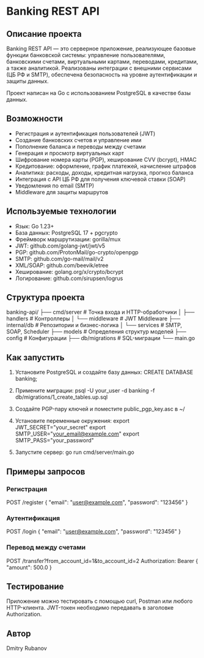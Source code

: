 # Banking REST API

## Описание проекта

Banking REST API — это серверное приложение, реализующее базовые функции банковской системы: управление пользователями, банковскими счетами, виртуальными картами, переводами, кредитами, а также аналитикой. Реализованы интеграции с внешними сервисами (ЦБ РФ и SMTP), обеспечена безопасность на уровне аутентификации и защиты данных.

Проект написан на Go с использованием PostgreSQL в качестве базы данных.

## Возможности

- Регистрация и аутентификация пользователей (JWT)
- Создание банковских счетов и управление ими
- Пополнение баланса и переводы между счетами
- Генерация и просмотр виртуальных карт
- Шифрование номера карты (PGP), хеширование CVV (bcrypt), HMAC
- Кредитование: оформление, график платежей, начисление штрафов
- Аналитика: расходы, доходы, кредитная нагрузка, прогноз баланса
- Интеграция с API ЦБ РФ для получения ключевой ставки (SOAP)
- Уведомления по email (SMTP)
- Middleware для защиты маршрутов

## Используемые технологии

- Язык: Go 1.23+
- База данных: PostgreSQL 17 + pgcrypto
- Фреймворк маршрутизации: gorilla/mux
- JWT: github.com/golang-jwt/jwt/v5
- PGP: github.com/ProtonMail/go-crypto/openpgp
- SMTP: github.com/go-mail/mail/v2
- XML/SOAP: github.com/beevik/etree
- Хеширование: golang.org/x/crypto/bcrypt
- Логирование: github.com/sirupsen/logrus

## Структура проекта

banking-api/
├── cmd/server               # Точка входа и HTTP-обработчики
│   ├── handlers             # Контроллеры
│   └── middleware           # JWT Middleware
├── internal/db              # Репозитории и бизнес-логика
│   └── services             # SMTP, SOAP, Scheduler
├── models                   # Определения структур моделей
├── config                   # Конфигурации
├── db/migrations            # SQL-миграции
└── main.go

## Как запустить

1. Установите PostgreSQL и создайте базу данных:
   CREATE DATABASE banking;

2. Примените миграции:
   psql -U your_user -d banking -f db/migrations/1_create_tables.up.sql

3. Создайте PGP-пару ключей и поместите public_pgp_key.asc в ~/

4. Установите переменные окружения:
   export JWT_SECRET="your_secret"
   export SMTP_USER="your_email@example.com"
   export SMTP_PASS="your_password"

5. Запустите сервер:
   go run cmd/server/main.go

## Примеры запросов

### Регистрация
POST /register
{
  "email": "user@example.com",
  "password": "123456"
}

### Аутентификация
POST /login
{
  "email": "user@example.com",
  "password": "123456"
}

### Перевод между счетами
POST /transfer?from_account_id=1&to_account_id=2
Authorization: Bearer <JWT>
{
  "amount": 500.0
}

## Тестирование

Приложение можно тестировать с помощью curl, Postman или любого HTTP-клиента. JWT-токен необходимо передавать в заголовке Authorization.

## Автор

Dmitry Rubanov  

